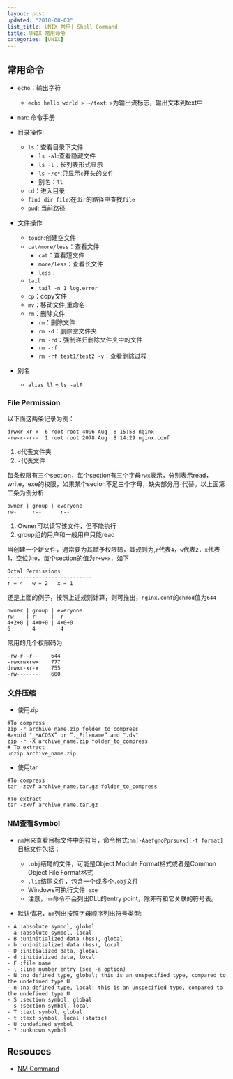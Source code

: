 ```yaml
---
layout: post
updated: "2018-08-03"
list_title: UNIX 常用| Shell Command
title: UNIX 常用命令
categories: [UNIX]
---
```


## 常用命令

- `echo`：输出字符
	- `echo hello world > ~/text`: `>`为输出流标志，输出文本到text中
- `man`: 命令手册
- 目录操作:	
	- `ls`：查看目录下文件
		- `ls -al`:查看隐藏文件
		- `ls -l`：长列表形式显示
		- `ls ~/c*`:只显示`c`开头的文件
		- 别名：`ll`
	- `cd`：进入目录
	- `find dir file`:在`dir`的路径中查找`file`
	- `pwd`: 当前路径

- 文件操作:
	- `touch`:创建空文件
	- `cat/more/less`：查看文件
		- `cat`：查看短文件
		- `more/less`：查看长文件
		- `less`：
	- `tail`
		- `tail -n 1 log.error`
	- `cp`：copy文件
	- `mv`：移动文件,重命名
	- `rm`：删除文件
		- `rm`：删除文件
		- `rm -d`：删除空文件夹
		- `rm -rd`：强制递归删除文件夹中的文件
		- `rm -rf`
		- `rm -rf test1/test2 -v`：查看删除过程
- 别名
	- `alias ll` = `ls -alF`  

### File Permission

以下面这两条记录为例：

```shell
drwxr-xr-x  6 root root 4096 Aug  8 15:58 nginx
-rw-r--r--  1 root root 2078 Aug  8 14:29 nginx.conf
```

1. `d`代表文件夹
2. `-`代表文件

每条权限有三个section，每个section有三个字母`rwx`表示，分别表示read，write，exe的权限，如果某个secion不足三个字母，缺失部分用`-`代替。以上面第二条为例分析

```shell
owner | group | everyone
rw-     r--      r--
```

1. Owner可以读写该文件，但不能执行
2. group组的用户和一般用户只能read

当创建一个新文件，通常要为其赋予权限码，其规则为,`r`代表`4`，`w`代表`2`，`x`代表1，空位为`0`，每个section的值为`r+w+x`，如下

```shell
Octal Permissions
---------------------------
r = 4 	w = 2 	x = 1
```

还是上面的例子，按照上述规则计算，则可推出，`nginx.conf`的`chmod`值为`644`

```shell
owner | group | everyone
rw-   | r--   |  r--
4+2+0 | 4+0+0 | 4+0+0
6       4        4
```

常用的几个权限码为

```shell
-rw-r--r--    644
-rwxrwxrwx    777
drwxr-xr-x    755
-rw-------    600
```

### 文件压缩

- 使用zip

```shell
#To compress
zip -r archive_name.zip folder_to_compress
#avoid "_MACOSX” or “._Filename” and ".ds"
zip -r -X archive_name.zip folder_to_compress
# To extract
unzip archive_name.zip
```

- 使用tar

```shell
#To compress
tar -zcvf archive_name.tar.gz folder_to_compress

#To extract
tar -zxvf archive_name.tar.gz
```

### NM查看Symbol

- `nm`用来查看目标文件中的符号，命令格式:`nm[-AaefgnoPprsuvx][-t format]`目标文件包括：
	- `.obj`结尾的文件，可能是Object Module Format格式或者是Common Object File Format格式
	- `.lib`结尾文件，包含一个或多个`.obj`文件
	- Windows可执行文件`.exe`
	- 注意，`nm`命令不会列出DLL的entry point，除非有和它关联的符号表。

- 默认情况，`nm`列出按照字母顺序列出符号类型:

```
- A :absolute symbol, global
- a :absolute symbol, local
- B :uninitialized data (bss), global
- b :uninitialized data (bss), local
- D :initialized data, global
- d :initialized data, local
- F :file name
- l :line number entry (see -a option)
- N :no defined type, global; this is an unspecified type, compared to the undefined type U
- n :no defined type, local; this is an unspecified type, compared to the undefined type U
- S :section symbol, global
- s :section symbol, local
- T :text symbol, global
- t :text symbol, local (static)
- U :undefined symbol
- ? :unknown symbol
```
## Resouces

- [NM Command](https://www.mkssoftware.com/docs/man1/nm.1.asp)